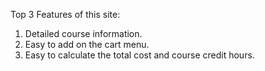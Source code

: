 Top 3 Features of this site:

  1. Detailed course information.
  2. Easy to add on the cart menu. 
  3. Easy to calculate the total cost and course credit hours.


